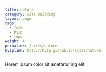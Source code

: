 ```yaml
---
title: nature
category: Site Building
layout: page
tags:
  - form
  - hyip
  - repo
weight: 4
permalink: /sites/nature
hyiplink: http://hyip.github.io/sites/nature
---
```


Horem ipsum dolor sit amettetur ing elit. 
